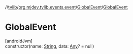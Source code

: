 //[tvlib](../../../index.md)/[org.mjdev.tvlib.events.event](../index.md)/[GlobalEvent](index.md)/[GlobalEvent](-global-event.md)

# GlobalEvent

[androidJvm]\
constructor(name: [String](https://kotlinlang.org/api/latest/jvm/stdlib/kotlin/-string/index.html), data: [Any](https://kotlinlang.org/api/latest/jvm/stdlib/kotlin/-any/index.html)? = null)
